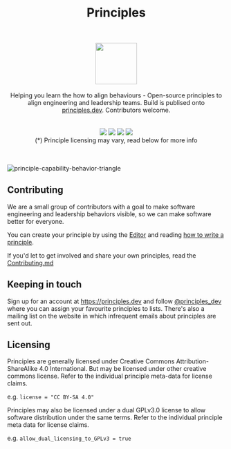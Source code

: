 

<div align="center">
<h1>Principles</h1>
<br ><br >
<img src="https://user-images.githubusercontent.com/610638/124029515-2370be80-d9ed-11eb-97e4-d20e54b51423.png" height="96" /><br><br >
Helping you learn the how to align behaviours - Open-source principles to align engineering and leadership teams. Build is publised onto <a href="https://principles.dev">principles.dev<a>. Contributors welcome.
<br ><br ><br >
<img src="https://img.shields.io/github/repo-size/PrinciplesDotDev/principles?style=flat-square" />
<img src="https://img.shields.io/badge/License*-CC%20BY--SA%204.0-blue" />
<img src="https://img.shields.io/badge/License*-GPLv3-blue" />
<a href="https://twitter.com/principles_dev" ><img src="https://img.shields.io/twitter/follow/principles.dev?style=social" /></a> 
<br >
(*) Principle licensing may vary, read below for more info


</div>
<br><br>




![principle-capability-behavior-triangle](https://user-images.githubusercontent.com/610638/128890485-44f2838d-aa28-41df-be31-8b2fe5bbb2d4.jpg)




## Contributing

We are a small group of contributors with a goal to make software engineering and leadership behaviors visible, so we can make software better for everyone. 

You can create your principle by using the [Editor](https://principles.dev/editor/) and reading [how to write a principle](https://principles.dev/documentation/#how-to-write-a-principle_1).

If you'd let to get involved and share your own principles, read the <a href="https://github.com/PrinciplesDotDev/principles/blob/master/CONTRIBUTING.md">Contributing.md</a>


## Keeping in touch

Sign up for an account at https://principles.dev and follow [@principles_dev](https://twitter.com/principles_dev) where you can assign your favourite principles to lists. There's also a mailing list on the website in which infrequent emails about principles are sent out.

## Licensing

Principles are generally licensed under Creative Commons Attribution-ShareAlike 4.0 International. But may be licensed under other creative commons license. Refer to the individual principle meta-data for license claims.

e.g. ```license = "CC BY-SA 4.0"```

Principles may also be licensed under a dual GPLv3.0 license to allow software distribution under the same terms. Refer to the individual principle meta data for license claims.

e.g. ```allow_dual_licensing_to_GPLv3 = true```
